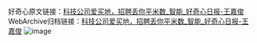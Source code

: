 好奇心原文链接：[科技公司爱买地，招聘丢你平米数_智能_好奇心日报-王嘉俊](https://www.qdaily.com/articles/7181.html)
WebArchive归档链接：[科技公司爱买地，招聘丢你平米数_智能_好奇心日报-王嘉俊](http://web.archive.org/web/20190623172030/https://www.qdaily.com/articles/7181.html)
![image](http://ww3.sinaimg.cn/large/007d5XDply1g3x09m9vbgj30u03ej4qp)
